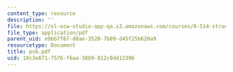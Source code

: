 ```yaml
---
content_type: resource
description: ''
file: https://ol-ocw-studio-app-qa.s3.amazonaws.com/courses/8-514-strongly-correlated-systems-in-condensed-matter-physics-fall-2003/18c3e8717576f6aa38b9812c0dd12396_ps6.pdf
file_type: application/pdf
parent_uid: e9bb7f67-d8ae-3520-7b09-d45f25b620a9
resourcetype: Document
title: ps6.pdf
uid: 18c3e871-7576-f6aa-38b9-812c0dd12396
---
```

